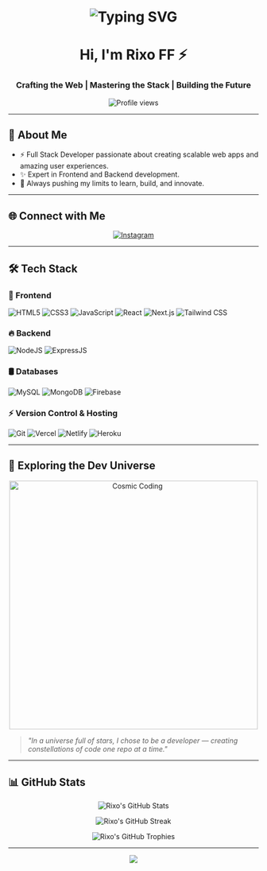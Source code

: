 <!-- Header Typing Animation -->
<h1 align="center">
  <img src="https://readme-typing-svg.herokuapp.com?font=Fira+Code&size=30&pause=1000&color=00FF00&center=true&vCenter=true&width=435&lines=Building+the+Future;Breaking+the+Matrix;Coding+the+Impossible;Unleashing+Creativity" alt="Typing SVG" />
</h1>

<h1 align="center">Hi, I'm Rixo FF ⚡</h1>
<h3 align="center">Crafting the Web | Mastering the Stack | Building the Future</h3>

<p align="center">
  <img src="https://komarev.com/ghpvc/?username=itzmerixo1&style=for-the-badge&color=brightgreen" alt="Profile views" />
</p>

---

## 🚀 About Me
- ⚡ Full Stack Developer passionate about creating scalable web apps and amazing user experiences.
- ✨ Expert in Frontend and Backend development.
- 🌟 Always pushing my limits to learn, build, and innovate.

---

## 🌐 Connect with Me
<p align="center">
  <a href="https://www.instagram.com/itzmerixo1" target="_blank">
    <img src="https://img.shields.io/badge/Instagram-E4405F?style=for-the-badge&logo=instagram&logoColor=white" alt="Instagram" />
  </a>
</p>

---

## 🛠️ Tech Stack

### 🚀 Frontend
![HTML5](https://img.shields.io/badge/HTML5-E34F26?style=for-the-badge&logo=html5&logoColor=white)
![CSS3](https://img.shields.io/badge/CSS3-1572B6?style=for-the-badge&logo=css3&logoColor=white)
![JavaScript](https://img.shields.io/badge/JavaScript-F7DF1E?style=for-the-badge&logo=javascript&logoColor=black)
![React](https://img.shields.io/badge/React-20232a?style=for-the-badge&logo=react&logoColor=61DAFB)
![Next.js](https://img.shields.io/badge/Next-black?style=for-the-badge&logo=next.js&logoColor=white)
![Tailwind CSS](https://img.shields.io/badge/Tailwind_CSS-38B2AC?style=for-the-badge&logo=tailwind-css&logoColor=white)

### 🔥 Backend
![NodeJS](https://img.shields.io/badge/Node.js-339933?style=for-the-badge&logo=nodedotjs&logoColor=white)
![ExpressJS](https://img.shields.io/badge/Express.js-404D59?style=for-the-badge)

### 🛢️ Databases
![MySQL](https://img.shields.io/badge/MySQL-4479A1?style=for-the-badge&logo=mysql&logoColor=white)
![MongoDB](https://img.shields.io/badge/MongoDB-4ea94b?style=for-the-badge&logo=mongodb&logoColor=white)
![Firebase](https://img.shields.io/badge/Firebase-ffca28?style=for-the-badge&logo=firebase&logoColor=black)

### ⚡ Version Control & Hosting
![Git](https://img.shields.io/badge/Git-F05033?style=for-the-badge&logo=git&logoColor=white)
![Vercel](https://img.shields.io/badge/Vercel-000000?style=for-the-badge&logo=vercel&logoColor=white)
![Netlify](https://img.shields.io/badge/Netlify-00C7B7?style=for-the-badge&logo=netlify&logoColor=white)
![Heroku](https://img.shields.io/badge/Heroku-430098?style=for-the-badge&logo=heroku&logoColor=white)

---

## 🌌 Exploring the Dev Universe

<p align="center">
  <img src="https://media.giphy.com/media/Yk0WGz8Jrdzuw/giphy.gif" width="500" alt="Cosmic Coding" />
</p>

> *"In a universe full of stars, I chose to be a developer — creating constellations of code one repo at a time."*

---

## 📊 GitHub Stats

<p align="center">
  <img src="https://github-readme-stats.vercel.app/api?username=itzmerixo1&show_icons=true&theme=tokyonight" alt="Rixo's GitHub Stats" />
</p>

<p align="center">
  <img src="https://github-readme-streak-stats.herokuapp.com/?user=itzmerixo1&theme=tokyonight" alt="Rixo's GitHub Streak" />
</p>

<p align="center">
  <img src="https://github-profile-trophy.vercel.app/?username=itzmerixo1&theme=tokyonight&row=1&column=7" alt="Rixo's GitHub Trophies" />
</p>

---

<p align="center">
  <img src="https://readme-typing-svg.demolab.com?font=Orbitron&size=24&duration=3000&pause=1000&color=00F7FF&center=true&vCenter=true&width=435&lines=Made+with+❤️+from+Planet+Code;By+Rixo+FF" />
</p>
